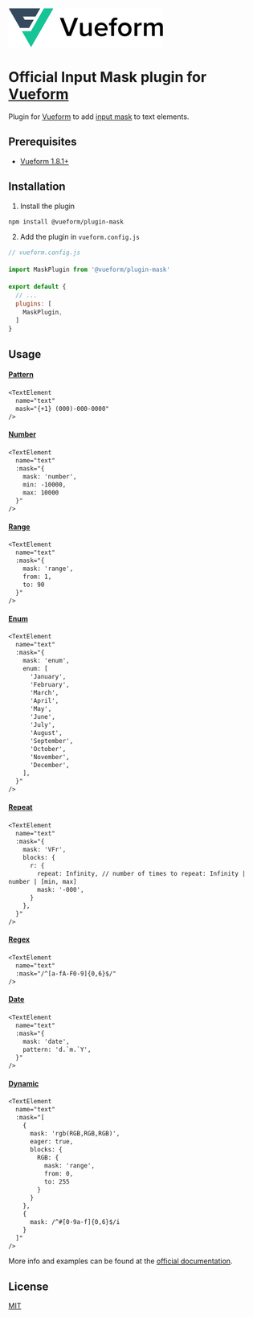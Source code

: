 <a href="https://vueform.com?cid=plugin-mask">
  <picture>
    <source media="(prefers-color-scheme: dark)" srcset="https://github.com/vueform/plugin-mask/raw/main/assets/logo-dark.svg">
    <img alt="Vueform Logo" src="https://github.com/vueform/plugin-mask/raw/main/assets/logo.svg">
  </picture>
</a>

<br>


# Official Input Mask plugin for [Vueform](https://github.com/vueform/vueform)

Plugin for [Vueform](https://github.com/vueform/vueform) to add [input mask](https://vueform.com/reference/text-element#option-mask) to text elements.

## Prerequisites

- [Vueform 1.8.1+](https://github.com/vueform/vueform)

## Installation

1. Install the plugin

```bash
npm install @vueform/plugin-mask
```

2. Add the plugin in `vueform.config.js`

```js
// vueform.config.js

import MaskPlugin from '@vueform/plugin-mask'

export default {
  // ...
  plugins: [
    MaskPlugin,
  ]
}

```

## Usage

#### [Pattern](https://vueform.com/docs/input-mask#pattern)

```vue
<TextElement
  name="text"
  mask="{+1} (000)-000-0000"
/>
```

#### [Number](https://vueform.com/docs/input-mask#number)

```vue
<TextElement
  name="text"
  :mask="{
    mask: 'number',
    min: -10000,
    max: 10000
  }"
/>
```

#### [Range](https://vueform.com/docs/input-mask#range)

```vue
<TextElement
  name="text"
  :mask="{
    mask: 'range',
    from: 1,
    to: 90
  }"
/>
```

#### [Enum](https://vueform.com/docs/input-mask#enum)

```vue
<TextElement
  name="text"
  :mask="{
    mask: 'enum',
    enum: [              
      'January',
      'February',
      'March',
      'April',
      'May',
      'June',
      'July',
      'August',
      'September',
      'October',
      'November',
      'December',
    ],
  }"
/>
```

#### [Repeat](https://vueform.com/docs/input-mask#repeat-pattern)

```vue
<TextElement
  name="text"
  :mask="{
    mask: 'VFr',
    blocks: {
      r: {
        repeat: Infinity, // number of times to repeat: Infinity | number | [min, max]
        mask: '-000',
      }
    },
  }"
/>
```

#### [Regex](https://vueform.com/docs/input-mask#regex)

```vue
<TextElement
  name="text"
  :mask="/^[a-fA-F0-9]{0,6}$/"
/>
```

#### [Date](https://vueform.com/docs/input-mask#date)

```vue
<TextElement
  name="text"
  :mask="{
    mask: 'date',
    pattern: 'd.`m.`Y',
  }"
/>
```

#### [Dynamic](https://vueform.com/docs/input-mask#dynamic)

```vue
<TextElement
  name="text"
  :mask="[
    {
      mask: 'rgb(RGB,RGB,RGB)',
      eager: true,
      blocks: {
        RGB: {
          mask: 'range',
          from: 0,
          to: 255
        }
      }
    },
    {
      mask: /^#[0-9a-f]{0,6}$/i
    }
  ]"
/>
```

More info and examples can be found at the [official documentation](https://vueform.com/reference/text-element#option-mask).

## License

[MIT](https://opensource.org/licenses/MIT)